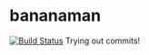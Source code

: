 bananaman
=========

[![Build Status](http://ci.utkarshsinha.com/job/BananaMan-CI/badge/icon)](http://ci.utkarshsinha.com/job/BananaMan-CI/)
Trying out commits!
